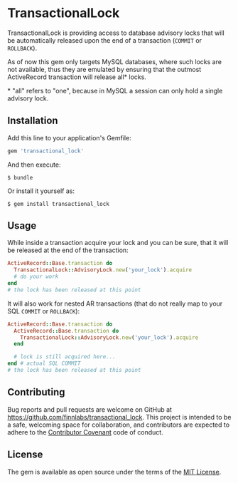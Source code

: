 # TransactionalLock

TransactionalLock is providing access to database advisory locks that will be automatically released
upon the end of a transaction (`COMMIT` or `ROLLBACK`).

As of now this gem only targets MySQL databases, where such locks are not available, thus they
are emulated by ensuring that the outmost ActiveRecord transaction will release all\* locks.

\* "all" refers to "one", because in MySQL a session can only hold a single advisory lock.

## Installation

Add this line to your application's Gemfile:

```ruby
gem 'transactional_lock'
```

And then execute:

    $ bundle

Or install it yourself as:

    $ gem install transactional_lock

## Usage

While inside a transaction acquire your lock and you can be sure, that it will be released at
the end of the transaction:

````ruby
ActiveRecord::Base.transaction do
  TransactionalLock::AdvisoryLock.new('your_lock').acquire
  # do your work
end
# the lock has been released at this point
````

It will also work for nested AR transactions (that do not really map to your SQL `COMMIT` or `ROLLBACK`):

````ruby
ActiveRecord::Base.transaction do
  ActiveRecord::Base.transaction do
    TransactionalLock::AdvisoryLock.new('your_lock').acquire
  end

  # lock is still acquired here...
end # actual SQL COMMIT
# the lock has been released at this point
````

## Contributing

Bug reports and pull requests are welcome on GitHub at https://github.com/finnlabs/transactional_lock. This project is intended to be a safe, welcoming space for collaboration, and contributors are expected to adhere to the [Contributor Covenant](contributor-covenant.org) code of conduct.


## License

The gem is available as open source under the terms of the [MIT License](http://opensource.org/licenses/MIT).

